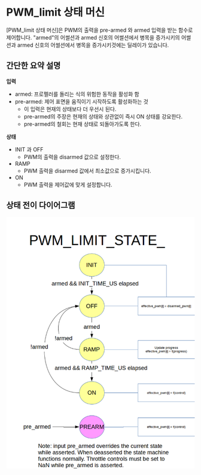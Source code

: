 # PWM_limit 상태 머신

[PWM_limit 상태 머신]은 PWM의 출력을 pre-armed 와 armed 입력을 받는 함수로 제어합니다. "armed"의 어썰션과 armed 신호의 어썰션에서 병목을 증가시키의 어썰션과 armed 신호의 어썰션에서 병목을 증가시키것에는 딜레이가 있습니다.

## 간단한 요약 설명

**입력**

- armed: 프로펠러를 돌리는 식의 위험한 동작을 활성화 함
- pre-armed: 제어 표면을 움직이기 시작하도록 활성화하는 것 
    - 이 입력은 현재의 상태보다 더 우선시 된다.
    - pre-armed의 주장은 현재의 상태와 상관없이 즉시 ON 상태를 강요한다.
    - pre-armed의 철회는 현재 상태로 되돌아가도록 한다.

**상태**

- INIT 과 OFF 
    - PWM의 출력을 disarmed 값으로 설정한다.
- RAMP 
    - PWM 출력을 disarmed 값에서 최소값으로 증가시킵니다.
- ON 
    - PWM 출력을 제어값에 맞게 설정합니다.

## 상태 전이 다이어그램

![](../../assets/diagrams/pwm_limit_state_diagram.png)